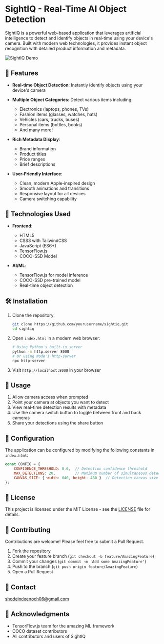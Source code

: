 # SightIQ - Real-Time AI Object Detection

SightIQ is a powerful web-based application that leverages artificial intelligence to detect and identify objects in real-time using your device's camera. Built with modern web technologies, it provides instant object recognition with detailed product information and metadata.

![SightIQ Demo](demo.gif)

## 🌟 Features

- **Real-time Object Detection**: Instantly identify objects using your device's camera
- **Multiple Object Categories**: Detect various items including:
  - Electronics (laptops, phones, TVs)
  - Fashion items (glasses, watches, hats)
  - Vehicles (cars, trucks, buses)
  - Personal items (bottles, books)
  - And many more!

- **Rich Metadata Display**:
  - Brand information
  - Product titles
  - Price ranges
  - Brief descriptions

- **User-Friendly Interface**:
  - Clean, modern Apple-inspired design
  - Smooth animations and transitions
  - Responsive layout for all devices
  - Camera switching capability

## 🚀 Technologies Used

- **Frontend**:
  - HTML5
  - CSS3 with TailwindCSS
  - JavaScript (ES6+)
  - TensorFlow.js
  - COCO-SSD Model

- **AI/ML**:
  - TensorFlow.js for model inference
  - COCO-SSD pre-trained model
  - Real-time object detection

## 🛠️ Installation

1. Clone the repository:
   ```bash
   git clone https://github.com/yourusername/sightiq.git
   cd sightiq
   ```

2. Open `index.html` in a modern web browser:
   ```bash
   # Using Python's built-in server
   python -m http.server 8000
   # Or using Node's http-server
   npx http-server
   ```

3. Visit `http://localhost:8000` in your browser

## 📱 Usage

1. Allow camera access when prompted
2. Point your camera at objects you want to detect
3. View real-time detection results with metadata
4. Use the camera switch button to toggle between front and back cameras
5. Share your detections using the share button

## 🔧 Configuration

The application can be configured by modifying the following constants in `index.html`:

```javascript
const CONFIG = {
    CONFIDENCE_THRESHOLD: 0.6,  // Detection confidence threshold
    MAX_DETECTIONS: 20,         // Maximum number of simultaneous detections
    CANVAS_SIZE: { width: 640, height: 480 }  // Detection canvas size
};
```


## 📝 License

This project is licensed under the MIT License - see the [LICENSE](LICENSE) file for details.

## 🤝 Contributing

Contributions are welcome! Please feel free to submit a Pull Request.

1. Fork the repository
2. Create your feature branch (`git checkout -b feature/AmazingFeature`)
3. Commit your changes (`git commit -m 'Add some AmazingFeature'`)
4. Push to the branch (`git push origin feature/AmazingFeature`)
5. Open a Pull Request

## 📧 Contact

shodeindeenoch06@gmail.com


## 🙏 Acknowledgments

- TensorFlow.js team for the amazing ML framework
- COCO dataset contributors
- All contributors and users of SightIQ 